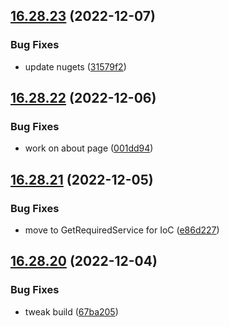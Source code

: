 ## [16.28.23](https://github.com/phandcock/GrampsView/compare/v16.28.22...v16.28.23) (2022-12-07)


### Bug Fixes

* update nugets ([31579f2](https://github.com/phandcock/GrampsView/commit/31579f2686bf8ed070d225acbbd1d8ce953a5a6e))



## [16.28.22](https://github.com/phandcock/GrampsView/compare/v16.28.21...v16.28.22) (2022-12-06)


### Bug Fixes

* work on about page ([001dd94](https://github.com/phandcock/GrampsView/commit/001dd945272187a20a08375377e411bda1e1d5ee))



## [16.28.21](https://github.com/phandcock/GrampsView/compare/v16.28.20...v16.28.21) (2022-12-05)


### Bug Fixes

* move to GetRequiredService for IoC ([e86d227](https://github.com/phandcock/GrampsView/commit/e86d227174f41ef732605f3b1605ab79691185b7))



## [16.28.20](https://github.com/phandcock/GrampsView/compare/v16.28.19...v16.28.20) (2022-12-04)


### Bug Fixes

* tweak build ([67ba205](https://github.com/phandcock/GrampsView/commit/67ba205feb811af1acedb3a8181724c7c9096d42))



